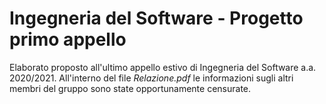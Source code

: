 # Ingegneria del Software - Progetto primo appello
Elaborato proposto all'ultimo appello estivo di Ingegneria del Software a.a. 2020/2021.
All'interno del file *Relazione.pdf* le informazioni sugli altri membri del gruppo sono state opportunamente censurate.